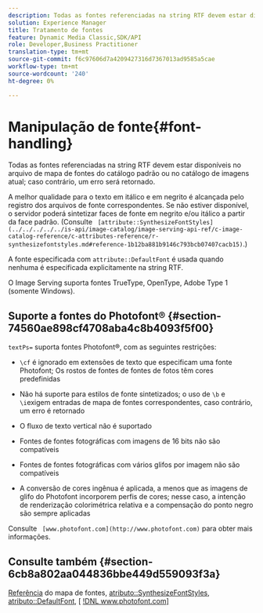 ```yaml
---
description: Todas as fontes referenciadas na string RTF devem estar disponíveis no arquivo de mapa de fontes do catálogo padrão ou no catálogo de imagens atual; caso contrário, um erro será retornado.
solution: Experience Manager
title: Tratamento de fontes
feature: Dynamic Media Classic,SDK/API
role: Developer,Business Practitioner
translation-type: tm+mt
source-git-commit: f6c97606d7a4209427316d7367013ad9585a5cae
workflow-type: tm+mt
source-wordcount: '240'
ht-degree: 0%

---
```



# Manipulação de fonte{#font-handling}

Todas as fontes referenciadas na string RTF devem estar disponíveis no arquivo de mapa de fontes do catálogo padrão ou no catálogo de imagens atual; caso contrário, um erro será retornado.

A melhor qualidade para o texto em itálico e em negrito é alcançada pelo registro dos arquivos de fonte correspondentes. Se não estiver disponível, o servidor poderá sintetizar faces de fonte em negrito e/ou itálico a partir da face padrão. (Consulte ` [attribute::SynthesizeFontStyles](../../../../../is-api/image-catalog/image-serving-api-ref/c-image-catalog-reference/c-attributes-reference/r-synthesizefontstyles.md#reference-1b12ba881b9146c793bcb07407cacb15)`.)

A fonte especificada com `attribute::DefaultFont` é usada quando nenhuma é especificada explicitamente na string RTF.

O Image Serving suporta fontes TrueType, OpenType, Adobe Type 1 (somente Windows).

## Suporte a fontes do Photofont® {#section-74560ae898cf4708aba4c8b4093f5f00}

`textPs=` suporta fontes Photofont®, com as seguintes restrições:

* `\cf` é ignorado em extensões de texto que especificam uma fonte Photofont; Os rostos de fontes de fontes de fotos têm cores predefinidas
* Não há suporte para estilos de fonte sintetizados; o uso de `\b` e `\i`exigem entradas de mapa de fontes correspondentes, caso contrário, um erro é retornado

* O fluxo de texto vertical não é suportado
* Fontes de fontes fotográficas com imagens de 16 bits não são compatíveis
* Fontes de fontes fotográficas com vários glifos por imagem não são compatíveis
* A conversão de cores ingênua é aplicada, a menos que as imagens de glifo do Photofont incorporem perfis de cores; nesse caso, a intenção de renderização colorimétrica relativa e a compensação do ponto negro são sempre aplicadas

Consulte ` [www.photofont.com](http://www.photofont.com)` para obter mais informações.

## Consulte também {#section-6cb8a802aa044836bbe449d559093f3a}

[Referência](../../../../../is-api/image-catalog/image-serving-api-ref/c-image-catalog-reference/c-font-map-reference/c-font-map-reference.md#concept-f81f319d03c646c5a8ef87b3277dd37d) do mapa de fontes,  [atributo::SynthesizeFontStyles](../../../../../is-api/image-catalog/image-serving-api-ref/c-image-catalog-reference/c-attributes-reference/r-synthesizefontstyles.md#reference-1b12ba881b9146c793bcb07407cacb15),  [atributo::DefaultFont](../../../../../is-api/image-catalog/image-serving-api-ref/c-image-catalog-reference/c-attributes-reference/r-defaultfont.md#reference-48b763ac254545e89a25c76ff7581107),  [ [!DNL www.photofont.com] ](http://www.photofont.com)
